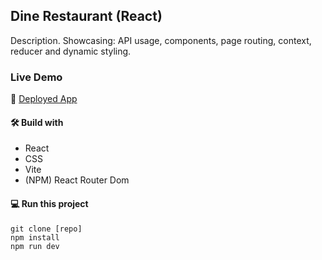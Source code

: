 ## Dine Restaurant (React)

Description.
Showcasing: API usage, components, page routing, context, reducer and dynamic styling.

### Live Demo

🚀 [Deployed App](https://)

#### 🛠️ Build with

- React
- CSS
- Vite
- (NPM) React Router Dom

#### 💻 Run this project

```
git clone [repo]
npm install
npm run dev
```
